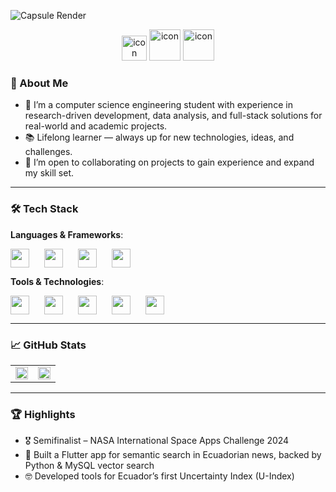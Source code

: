 <!-- <table style="border: none; width: 100%;">
    <tr>
        <td align="left" style="border-color: #0d1117;" >
            <h2>Pablouski7</h2>
        </td>
        <td style="border-color: #0d1117; width: 100%"></td>
        <td align="right" style="border-color: #0d1117;">
            <h2 style="color: #aeb6bf;">ᖘᎯᑲ𝓵𝖮</h2>
        </td>
    </tr>
</table> -->

![Capsule Render](https://capsule-render.vercel.app/api?type=venom&height=200&color=30:98CA3F,100:59d102&text=ᖘᎯᑲ𝓵𝖮&reversal=false&textBg=false&fontSize=60&animation=fadeIn&fontColor=aeb6bf&strokeWidth=0,5&stroke=ffffff)
<div align="center">
  <img src="https://techstack-generator.vercel.app/python-icon.svg" alt="icon" width="40" height="40" />
  <img src="https://techstack-generator.vercel.app/github-icon.svg" alt="icon" width="50" height="50" />
  <img src="https://techstack-generator.vercel.app/mysql-icon.svg" alt="icon" width="50" height="50" />
</div>

<!-- <h2 align="center" style="color: #aeb6bf;">ᖘᎯᑲ𝓵𝖮</h2> -->

### 👋 About Me

- 🌱 I’m a computer science engineering student with experience in research-driven development, data analysis, and full-stack solutions for real-world and academic projects.  
- 📚 Lifelong learner — always up for new technologies, ideas, and challenges.  
- 🤝 I’m open to collaborating on projects to gain experience and expand my skill set.
<!-- - 🧠 Passionate about solving problems that mix code, science, and curiosity.  
- 🤖 Currently working as a Research Assistant at Universidad San Francisco de Quito.   -->

---

### 🛠️ Tech Stack

**Languages & Frameworks**:

<div style="display: flex; gap: 10px; flex-wrap: wrap;">
  <img style="height: 30px;" src="https://img.shields.io/badge/-Python-3776AB?style=for-the-badge&logo=python&logoColor=white" />&nbsp;
  <img style="height: 30px;" src="https://img.shields.io/badge/-C%2B%2B-00599C?style=for-the-badge&logo=c%2B%2B&logoColor=white" />&nbsp;
  <img style="height: 30px;" src="https://img.shields.io/badge/-Java-007396?style=for-the-badge&logo=java&logoColor=white" />&nbsp;
  <img style="height: 30px;" src="https://img.shields.io/badge/-Flutter-02569B?style=for-the-badge&logo=flutter&logoColor=white" />
</div>

**Tools & Technologies**:

<div style="display: flex; gap: 10px; flex-wrap: wrap;">
  <img style="height: 30px;" src="https://img.shields.io/badge/-MySQL-4479A1?style=for-the-badge&logo=mysql&logoColor=white" />&nbsp;
  <img style="height: 30px;" src="https://img.shields.io/badge/-Google%20Cloud-4285F4?style=for-the-badge&logo=google-cloud&logoColor=white" />&nbsp;
  <img style="height: 30px;" src="https://img.shields.io/badge/-OTree-000000?style=for-the-badge&logo=otree&logoColor=white" />&nbsp;
  <img style="height: 30px;" src="https://img.shields.io/badge/-Git-F05032?style=for-the-badge&logo=git&logoColor=white" />&nbsp;
  <img style="height: 30px;" src="https://img.shields.io/badge/-Notion-000000?style=for-the-badge&logo=notion&logoColor=white" />
</div>

---

### 📈 GitHub Stats

<div align="center">
  <table>
    <tr>
      <td><img src="https://github-readme-stats.vercel.app/api?username=pablouski7&show_icons=true&theme=radical" width="100%"/></td>
      <td><img src="https://github-readme-stats.vercel.app/api/top-langs/?username=pablouski7&layout=compact&theme=radical" width="100%"/></td>
    </tr>
  </table>
</div>

---

### 🏆 Highlights

- 🎖 Semifinalist – NASA International Space Apps Challenge 2024  
- 📱 Built a Flutter app for semantic search in Ecuadorian news, backed by Python & MySQL vector search  
- 🤓 Developed tools for Ecuador’s first Uncertainty Index (U-Index)

<!--
---

### 📫 Contact Me

- ✉️ Email: aherrera@usfq.edu.ec  
 - 🌐 Website/Portfolio: *(optional – me avisas si tienes uno)*  
- 🔗 LinkedIn: *(agrega el enlace si lo deseas)*  

---

> *“Adaptability is not imitation. It means power of resistance and assimilation.”* — Mahatma Gandhi 
-->
